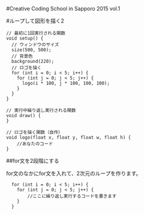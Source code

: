 #Creative Coding School in Sapporo 2015 vol.1

#ループして図形を描く2

```processing
// 最初に1回実行される関数
void setup() {
  // ウィンドウのサイズ
  size(500, 500);
  // 背景色
  background(220);
  // ロゴを描く
  for (int i = 0; i < 5; i++) {
    for (int j = 0; j < 5; j++) {
      logo(i * 100, j * 100, 100, 100);
    }
  }
}

// 実行中繰り返し実行される関数
void draw() {
}

// ロゴを描く関数（自作）
void logo(float x, float y, float w, float h) {
	//あなたのコード
}
```

##for文を2段階にする

for文のなかにfor文を入れて、2次元のループを作ります。

```processing
  for (int i = 0; i < 5; i++) {
    for (int j = 0; j < 5; j++) {
	    //ここに繰り返し実行するコードを書きます
    }
  }
```

